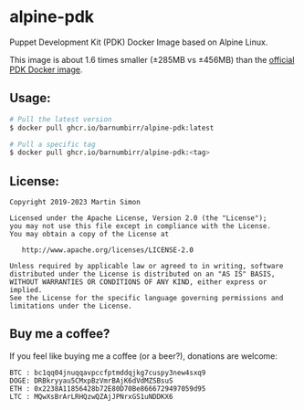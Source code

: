 # alpine-pdk

Puppet Development Kit (PDK) Docker Image based on Alpine Linux.

This image is about 1.6 times smaller (±285MB vs ±456MB) than the [official PDK Docker image](https://github.com/puppetlabs/pdk-docker).

## Usage:

```bash
# Pull the latest version
$ docker pull ghcr.io/barnumbirr/alpine-pdk:latest

# Pull a specific tag
$ docker pull ghcr.io/barnumbirr/alpine-pdk:<tag>
```

## License:

```
Copyright 2019-2023 Martin Simon

Licensed under the Apache License, Version 2.0 (the "License");
you may not use this file except in compliance with the License.
You may obtain a copy of the License at

   http://www.apache.org/licenses/LICENSE-2.0

Unless required by applicable law or agreed to in writing, software
distributed under the License is distributed on an "AS IS" BASIS,
WITHOUT WARRANTIES OR CONDITIONS OF ANY KIND, either express or implied.
See the License for the specific language governing permissions and
limitations under the License.
```

## Buy me a coffee?

If you feel like buying me a coffee (or a beer?), donations are welcome:

```
BTC : bc1qq04jnuqqavpccfptmddqjkg7cuspy3new4sxq9
DOGE: DRBkryyau5CMxpBzVmrBAjK6dVdMZSBsuS
ETH : 0x2238A11856428b72E80D70Be8666729497059d95
LTC : MQwXsBrArLRHQzwQZAjJPNrxGS1uNDDKX6
```
